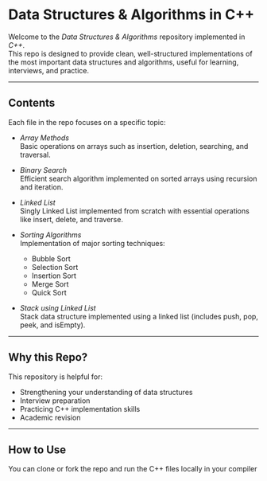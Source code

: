 # Data Structures & Algorithms in C++

Welcome to the *Data Structures & Algorithms* repository implemented in *C++*.  
This repo is designed to provide clean, well-structured implementations of the most important data structures and algorithms, useful for learning, interviews, and practice.

---

## Contents

Each file in the repo focuses on a specific topic:

- *Array Methods*  
  Basic operations on arrays such as insertion, deletion, searching, and traversal.

- *Binary Search*  
  Efficient search algorithm implemented on sorted arrays using recursion and iteration.

- *Linked List*  
  Singly Linked List implemented from scratch with essential operations like insert, delete, and traverse.

- *Sorting Algorithms*  
  Implementation of major sorting techniques:
  - Bubble Sort  
  - Selection Sort  
  - Insertion Sort  
  - Merge Sort  
  - Quick Sort

- *Stack using Linked List*  
  Stack data structure implemented using a linked list (includes push, pop, peek, and isEmpty).

---

## Why this Repo?

This repository is helpful for:

- Strengthening your understanding of data structures
- Interview preparation
- Practicing C++ implementation skills
- Academic revision

---

## How to Use

You can clone or fork the repo and run the C++ files locally in your compiler
